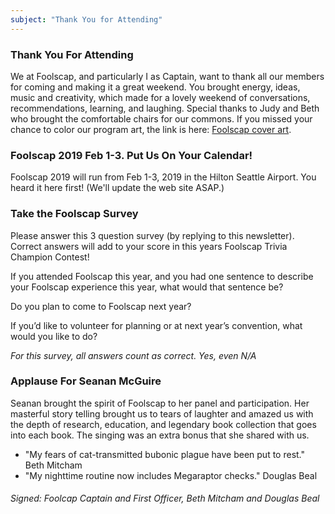 ```yaml
---
subject: "Thank You for Attending"
---
```


### Thank You For Attending
We at Foolscap, and particularly I as Captain, want to thank all our members for coming and making it a great weekend. You brought energy, ideas, music and creativity, which made for a lovely weekend of conversations, recommendations, learning, and laughing. Special thanks to Judy and Beth who brought the comfortable chairs for our commons. If you missed your chance to color our program art, the link is here: [Foolscap cover art](http://files.foolscap.org/files/line-Foolscap-poster-800px-straight.png).

### Foolscap 2019 Feb 1-3. Put Us On Your Calendar!
Foolscap 2019 will run from Feb 1-3, 2019 in the Hilton Seattle Airport. You heard it here first! (We'll update the web site ASAP.)

### Take the Foolscap Survey
Please answer this 3 question survey (by replying to this newsletter). Correct answers will add to your score in this years Foolscap Trivia Champion Contest!

If you attended Foolscap this year, and you had one sentence to describe your Foolscap experience this year, what would that sentence be?

Do you plan to come to Foolscap next year?

If you’d like to volunteer for planning or at next year’s convention, what would you like to do?

*For this survey, all answers count as correct. Yes, even N/A*

### Applause For Seanan McGuire
Seanan brought the spirit of Foolscap to her panel and participation. Her masterful story telling brought us to tears of
laughter and amazed us with the depth of research, education, and legendary book collection that goes into each book. The 
singing was an extra bonus that she shared with us.
- "My fears of cat-transmitted bubonic plague have been put to rest." Beth Mitcham
- "My nighttime routine now includes Megaraptor checks." Douglas Beal

###### Signed: Foolcap Captain and First Officer, Beth Mitcham and Douglas Beal
